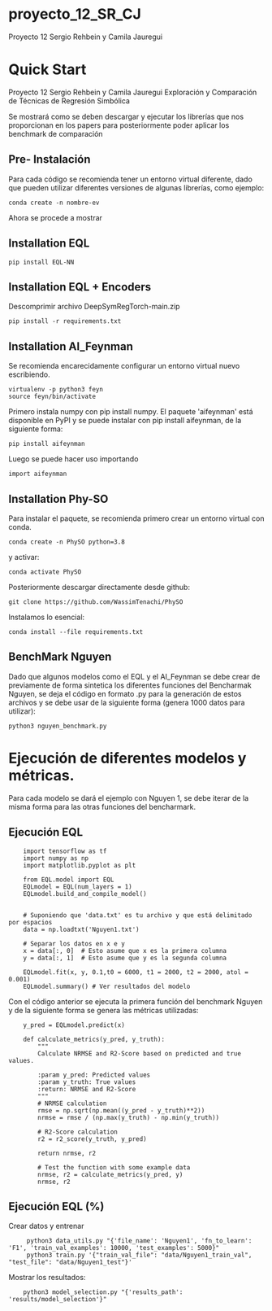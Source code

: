 # proyecto_12_SR_CJ
Proyecto 12 Sergio Rehbein y Camila Jauregui


# Quick Start
Proyecto 12 Sergio Rehbein y Camila Jauregui 
Exploración y Comparación de Técnicas de Regresión Simbólica

Se mostrará como se deben descargar y ejecutar los librerías que nos proporcionan en los papers para posteriormente poder aplicar los benchmark de comparación

## Pre- Instalación

Para cada código se recomienda tener un entorno virtual diferente, dado que pueden utilizar diferentes versiones de algunas librerías, como ejemplo:

    conda create -n nombre-ev


Ahora se procede a mostrar
## Installation EQL

    pip install EQL-NN

## Installation EQL + Encoders

Descomprimir archivo DeepSymRegTorch-main.zip

    pip install -r requirements.txt

## Installation AI_Feynman

Se recomienda encarecidamente configurar un entorno virtual nuevo escribiendo.

    virtualenv -p python3 feyn
    source feyn/bin/activate
    
Primero instala numpy con pip install numpy.
El paquete 'aifeynman' está disponible en PyPI y se puede instalar con pip install aifeynman, de la siguiente forma:

    pip install aifeynman

Luego se puede hacer uso importando

    import aifeynman


## Installation Phy-SO

Para instalar el paquete, se recomienda primero crear un entorno virtual con conda.

    conda create -n PhySO python=3.8

y activar:

    conda activate PhySO

Posteriormente descargar directamente desde github:

    git clone https://github.com/WassimTenachi/PhySO

Instalamos lo esencial:

    conda install --file requirements.txt

## BenchMark Nguyen

Dado que algunos modelos como el EQL y el AI_Feynman se debe crear de previamente de forma sintetica los diferentes funciones del Bencharmak Nguyen, se deja el código en formato .py para la generación de estos archivos y se debe usar de la siguiente forma (genera 1000 datos para utilizar):

    python3 nguyen_benchmark.py

# Ejecución de diferentes modelos y métricas.

Para cada modelo se dará el ejemplo con Nguyen 1, se debe iterar de la misma forma para las otras funciones del bencharmark.

## Ejecución EQL

        import tensorflow as tf
        import numpy as np
        import matplotlib.pyplot as plt
        
        from EQL.model import EQL
        EQLmodel = EQL(num_layers = 1)
        EQLmodel.build_and_compile_model()
        
        
        # Suponiendo que 'data.txt' es tu archivo y que está delimitado por espacios
        data = np.loadtxt('Nguyen1.txt')
        
        # Separar los datos en x e y
        x = data[:, 0]  # Esto asume que x es la primera columna
        y = data[:, 1]  # Esto asume que y es la segunda columna
        
        EQLmodel.fit(x, y, 0.1,t0 = 6000, t1 = 2000, t2 = 2000, atol = 0.001)
        EQLmodel.summary() # Ver resultados del modelo

Con el código anterior se ejecuta la primera función del benchmark Nguyen y de la siguiente forma se genera las métricas utilizadas:

        y_pred = EQLmodel.predict(x)

        def calculate_metrics(y_pred, y_truth):
            """
            Calculate NRMSE and R2-Score based on predicted and true values.
        
            :param y_pred: Predicted values
            :param y_truth: True values
            :return: NRMSE and R2-Score
            """
            # NRMSE calculation
            rmse = np.sqrt(np.mean((y_pred - y_truth)**2))
            nrmse = rmse / (np.max(y_truth) - np.min(y_truth))
        
            # R2-Score calculation
            r2 = r2_score(y_truth, y_pred)
        
            return nrmse, r2
        
            # Test the function with some example data
            nrmse, r2 = calculate_metrics(y_pred, y)
            nrmse, r2

## Ejecución EQL (%)

Crear datos y entrenar

         python3 data_utils.py "{'file_name': 'Nguyen1', 'fn_to_learn': 'F1', 'train_val_examples': 10000, 'test_examples': 5000}"
         python3 train.py '{"train_val_file": "data/Nguyen1_train_val", "test_file": "data/Nguyen1_test"}'

Mostrar los resultados:

        python3 model_selection.py "{'results_path': 'results/model_selection'}"
